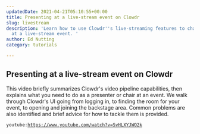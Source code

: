 ```yaml
---
updatedDate: 2021-04-21T05:10:55+00:00
title: Presenting at a live-stream event on Clowdr
slug: livestream
description: 'Learn how to use Clowdr''s live-streaming features to chair or present
  at a live-stream event. '
author: Ed Nutting
category: tutorials

---
```

## Presenting at a live-stream event on Clowdr

This video briefly summarizes Clowdr's video pipeline capabilities, then explains what you need to do as a presenter or chair at an event. We walk through Clowdr's UI going from logging in, to finding the room for your event, to opening and joining the backstage area. Common problems are also identified and brief advice for how to tackle them is provided.

`youtube:`[`https://www.youtube.com/watch?v=SvHLXYJWO2k`](https://www.youtube.com/watch?v=cCxcsd45yEo "https://www.youtube.com/watch?v=cCxcsd45yEo")